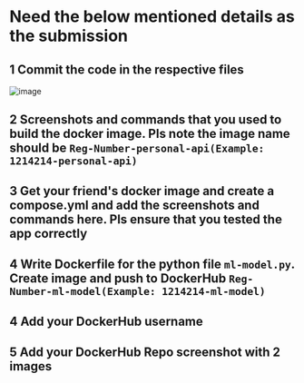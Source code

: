 # Need the below mentioned details as the submission
## 1 Commit the code in the respective files
![image](https://github.com/user-attachments/assets/e312ace7-22d2-4fbc-a2dc-43813645e1a9)

## 2 Screenshots and commands that you used to build the docker image. Pls note the image name should be `Reg-Number-personal-api(Example: 1214214-personal-api)`

## 3 Get your friend's docker image and create a compose.yml and add the screenshots and commands here. Pls ensure that you tested the app correctly
## 4 Write Dockerfile for the python file `ml-model.py`. Create image and push to DockerHub `Reg-Number-ml-model(Example: 1214214-ml-model)`
## 4 Add your DockerHub username
## 5 Add your DockerHub Repo screenshot with 2 images
